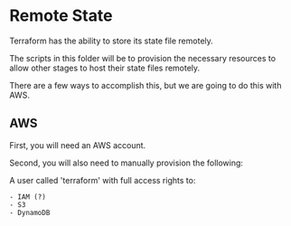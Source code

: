 # Remote State

Terraform has the ability to store its state file remotely.

The scripts in this folder will be to provision the necessary resources to allow other stages to host their state files remotely.

There are a few ways to accomplish this, but we are going to do this with AWS.

## AWS

First, you will need an AWS account.

Second, you will also need to manually provision the following:

A user called 'terraform' with full access rights to:

    - IAM (?)
    - S3
    - DynamoDB
